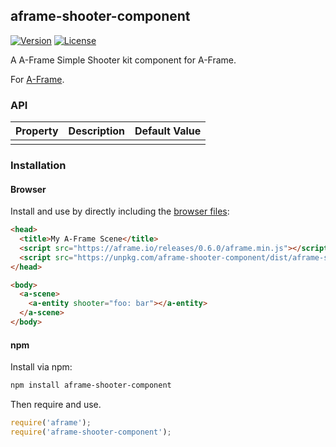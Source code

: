 ## aframe-shooter-component

[![Version](http://img.shields.io/npm/v/aframe-shooter-component.svg?style=flat-square)](https://npmjs.org/package/aframe-shooter-component)
[![License](http://img.shields.io/npm/l/aframe-shooter-component.svg?style=flat-square)](https://npmjs.org/package/aframe-shooter-component)

A A-Frame Simple Shooter kit component for A-Frame.

For [A-Frame](https://aframe.io).

### API

| Property | Description | Default Value |
| -------- | ----------- | ------------- |
|          |             |               |

### Installation

#### Browser

Install and use by directly including the [browser files](dist):

```html
<head>
  <title>My A-Frame Scene</title>
  <script src="https://aframe.io/releases/0.6.0/aframe.min.js"></script>
  <script src="https://unpkg.com/aframe-shooter-component/dist/aframe-shooter-component.min.js"></script>
</head>

<body>
  <a-scene>
    <a-entity shooter="foo: bar"></a-entity>
  </a-scene>
</body>
```

#### npm

Install via npm:

```bash
npm install aframe-shooter-component
```

Then require and use.

```js
require('aframe');
require('aframe-shooter-component');
```
